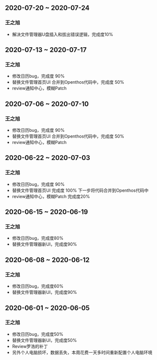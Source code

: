 ## 2020-07-20 ~ 2020-07-24
### 王之旭
- 解决文件管理器U盘插入和拔出错误逻辑，完成度10%

## 2020-07-13 ~ 2020-07-17
### 王之旭
- 修改日历bug，完成度 90%
- 替换文件管理首页UI 合并到Openthos代码中，完成度 50%
- review通知中心，模糊Patch

## 2020-07-06 ~ 2020-07-10
### 王之旭
- 修改日历bug，完成度 90%
- 替换文件管理首页UI 合并到Openthos代码中，完成度 50%
- review通知中心，模糊Patch

## 2020-06-22 ~ 2020-07-03
### 王之旭
- 修改日历bug，完成度 90%
- 替换文件管理首页UI 完成度 100% 下一步将代码合并到Openthos代码中
- review通知中心，模糊Patch 完成度20%

## 2020-06-15 ~ 2020-06-19
### 王之旭
- 修改日历bug，完成度80%
- 替换文件管理器新UI，完成度90%

## 2020-06-08 ~ 2020-06-12
### 王之旭
- 修改日历bug，完成度60%
- 替换文件管理器新UI，完成度90%

## 2020-06-01 ~ 2020-06-05
### 王之旭
- 修改日历bug，完成度50%
- 替换文件管理器新UI，完成度50%
- Review罗浩的补丁
- 另外个人电脑损坏，数据丢失，本周花费一天多时间重新配置个人电脑环境



